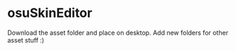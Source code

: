 # osuSkinEditor

Download the asset folder and place on desktop. Add new folders for other asset stuff :)
